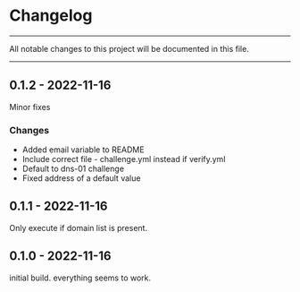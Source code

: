 # Changelog
---

All notable changes to this project will be documented in this file.

---

## 0.1.2 - 2022-11-16

Minor fixes

### Changes
* Added email variable to README
* Include correct file - challenge.yml instead if verify.yml
* Default to dns-01 challenge
* Fixed address of a default value

## 0.1.1 - 2022-11-16

Only execute if domain list is present.

## 0.1.0 - 2022-11-16

initial build. everything seems to work.